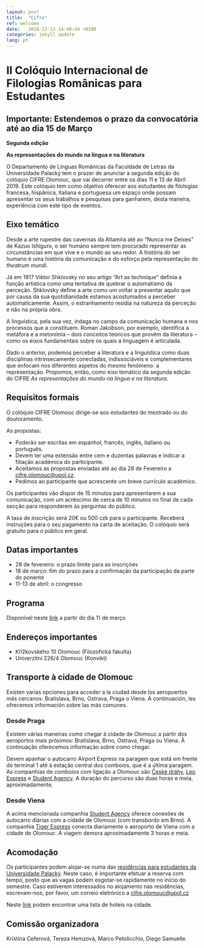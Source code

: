 ```yaml
---
layout: post
title:  "Cifre"
ref: welcome
date:   2018-12-12 14:48:44 +0100
categories: jekyll update
lang: pt
---
```


# II Colóquio Internacional de Filologias Românicas para Estudantes

## Importante: Estendemos o prazo da convocatória até ao dia 15 de Março

**Segunda edição**

**As representações do mundo na língua e na literatura**

O Departamento de Línguas Românicas da Faculdade de Letras da Universidade Palacký tem o prazer de anunciar a segunda edição do colóquio CIFRE Olomouc, que vai decorrer entre os dias 11 e 13 de Abril 2019. Este colóquio tem como objetivo oferecer aos estudantes de filologias francesa, hispânica, italiana e portuguesa um espaço onde possam apresentar os seus trabalhos e pesquisas para ganharem, desta maneira, experiência com este tipo de eventos.

## Eixo temático

Desde a arte rupestre das cavernas da Altamira até ao “Nunca me Deixes” de Kazuo Ishiguro, o ser humano sempre tem procurado representar as circunstâncias em que vive e o mundo ao seu redor. A história do ser humano é uma história da comunicação e do esforço pela representação do *theatrum mundi*.

Já em 1917 Viktor Shklovsky no seu artigo “Art as technique” definia a função artística como uma tentativa de quebrar o automatismo da perceção. Shklovsky define a arte como um voltar a presentar aquilo que por causa da sua quotidianidade estamos acostumados a perceber automaticamente. Assim, o estranhamento residia na natureza da perceção e não na própria obra.

A linguística, pela sua vez, indaga no campo da comunicação humana e nos processos que a constituem. Roman Jakobson, por exemplo, identifica a metáfora e a metonímia – dois conceitos teóricos que provêm da literatura – como os eixos fundamentais sobre os quais a linguagem é articulada.

Dado o anterior, podemos perceber a literatura e a linguística como duas disciplinas intrinsecamente conectadas, indissociáveis e complementares que enfocam nos diferentes aspetos do mesmo fenómeno: a representação. Propomos, então, como eixo temático da segunda edição do CIFRE *As representações do mundo na língua e na literatura*.

## Requísitos formais
O colóquio CIFRE Olomouc dirige-se aos estudantes do mestrado ou do doutoramento.

As propostas:

* Poderão ser escritas em espanhol, francês, inglês, italiano ou português.
* Devem ter uma extensão entre cem e duzentas palavras e indicar a filiação académica do participante.
* Aceitamos as propostas enviadas até ao dia 28 de Fevereiro a <cifre.olomouc@upol.cz>.
* Pedimos ao participante que acrescente um breve currículo académico.

Os participantes vão dispor de 15 minutos para apresentarem a sua comunicação, com um acréscimo de cerca de 10 minutos no final de cada secção para responderem às perguntas do público.

A taxa de inscrição será 20€ ou 500 czk para o participante. Receberá instruções para o seu pagamento na carta de aceitação. O colóquio será gratuito para o público em geral.

## Datas importantes

* 28 de fevereiro: o prazo límite para as inscrições
* 18 de março: fim do prazo para a confirmação da participação da parte do ponente
* 11-13 de abril: o congresso

## Programa

Disponível neste [link]() a partir do dia 11 de março

## Endereços importantes

* Křížkovského 10 Olomouc (Filozofická fakulta)
* Univerzitní 226/4 Olomouc (Konvikt)

## Transporte à cidade de Olomouc

Existen varias opciones para acceder a la ciudad desde los aeropuertos más cercanos: Bratislava, Brno, Ostrava, Praga o Viena. A continuación, les ofrecemos información sobre las más comunes.

### Desde Praga

Existem várias maneiras como chegar à cidade de Olomouc a partir dos aeroportos mais próximos: Bratislava, Brno, Ostrava, Praga ou Viena. À continuação oferecemos informação sobre como chegar.

Devem apanhar o autocarro Airport Express na paragem que está em frente do terminal 1 até à estação central dos comboios, que é a última paragem. As companhias de comboios com ligação a Olomouc são [České dráhy](https://www.cd.cz/en/default.htm), [Leo Express](https://www.leoexpress.com/en) e [Student Agency](https://www.studentagency.eu/en/). A duração do percurso são duas horas e meia, aproximadamente.

### Desde Viena

A acima mencionada companhia [Student Agency](https://www.studentagency.eu/en/) oferece conexões de autocarro diárias com a cidade de Olomouc (com transbordo em Brno). A companhia [Tiger Express](https://www.firmy.cz/detail/12914885-tigerexpress-eu-ostrava-marianske-hory.html) conecta diariamente o aeroporto de Viena com a cidade de Olomouc. A viagem demora aproximadamente 3 horas e meia.

## Acomodação

Os participantes podem alojar-se numa das [residências para estudantes da Universidade Palacký](https://skm.upol.cz/en/accommodation/accommodation-booking/accommodation-booking-for-employees/). Neste caso, é importante efetuar a reserva com tempo, posto que as vagas podem esgotar-se rapidamente no início do semestre. Caso estiverem interessados no alojamento nas residências, escrevam-nos, por favor, um correio eletrónico a <cifre.olomouc@upol.cz>

Neste [link](https://www.hotely.cz/olomouc/?page=1) podem encontrar uma lista de hoteis na cidade.

## Comissão organizadora

Kristína Ceferová, Tereza Hemzová, Marco Petolicchio, Diego Samuelle.


